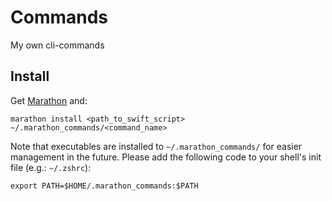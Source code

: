 # Commands

My own cli-commands

## Install

Get [Marathon](https://github.com/JohnSundell/Marathon) and:

```
marathon install <path_to_swift_script> ~/.marathon_commands/<command_name>
```

Note that executables are installed to `~/.marathon_commands/` for easier management in the future. Please add the following code to your shell's init file (e.g.: `~/.zshrc`):

```
export PATH=$HOME/.marathon_commands:$PATH
```
